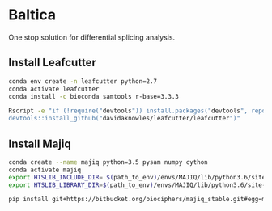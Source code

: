 # Baltica

One stop solution for differential splicing analysis.


## Install Leafcutter
```bash
conda env create -n leafcutter python=2.7
conda activate leafcutter
conda install -c bioconda samtools r-base=3.3.3

Rscript -e "if (!require("devtools")) install.packages("devtools", repos='http://cran.us.r-project.org'); 
devtools::install_github("davidaknowles/leafcutter/leafcutter")"
```

## Install Majiq
```bash
conda create --name majiq python=3.5 pysam numpy cython
conda activate majiq
export HTSLIB_INCLUDE_DIR= $(path_to_env)/envs/MAJIQ/lib/python3.6/site-packages/pysam/include/htslib/
export HTSLIB_LIBRARY_DIR=$(path_to_env)/envs/MAJIQ/lib/python3.6/site-packages/pysam/include/htslib/htslib/

pip install git+https://bitbucket.org/biociphers/majiq_stable.git#egg=majiq
```

